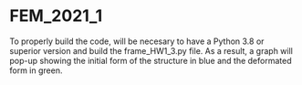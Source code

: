 # FEM_2021_1

To properly build the code, will be necesary to have a Python 3.8 or superior version
  and build the frame_HW1_3.py file.
As a result, a graph will pop-up showing the initial form of the structure in blue and 
  the deformated form in green.
